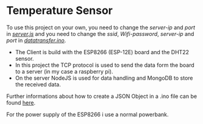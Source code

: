 # Temperature Sensor

To use this project on your own, you need to change the *server-ip* and *port* in [*server.js*](./server/server.js)
and you need to change the *ssid*, *Wifi-password*, *server-ip* and *port* in [*datatransfer.ino*](./esp8266/datatransfer.ino).

* The Client is build with the ESP8266 (ESP-12E) board and the DHT22 sensor.
* In this project the TCP protocol is used to send the data form the board to a server (in my case a raspberry pi).
* On the server NodeJS is used for data handling and MongoDB to store the received data.


Further informations about how to create a JSON Object in a .ino file can be found [here](https://arduinojson.org).

For the power supply of the ESP8266 i use a normal powerbank.
